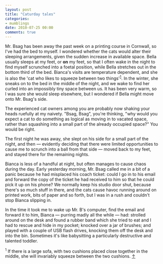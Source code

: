 ```yaml
---
layout: post
title: "Caturday tales"
categories:
- mumblings
date: 2010-07-25 00:00
comments: true
---
```


<p>Mr. Bsag has been away the past week on a printing course in Cornwall, so I've had the bed to myself. I wondered whether the cats would alter their sleeping arrangements, given the sudden increase in available space. Bella usually sleeps at my feet, or <strong>on</strong> my feet, so that I often wake in the night to find myself scrunched into a foetal position, while Bella stretches out in the bottom third of the bed. Bianca's visits are temperature dependent, and she is also the 'cat who likes to squeeze between two things'<sup id="r1-250710"><a href="#f1-250710">1</a></sup>. In the winter, she sneaks on to the bed in the middle of the night, and we wake to find her curled into an impossibly tiny space between us. It has been very warm, so I was sure she would sleep elsewhere, but I wondered if Bella might move onto Mr. Bsag's side.</p>

<p>The experienced cat owners among you are probably now shaking your heads ruefully at my naivety. "Bsag, Bsag", you're thinking, "why would you expect a cat to do something as logical as moving in to vacated space, rather than squashing into a small part of the already occupied space?" You would be right.</p>

<p>The first night he was away, she slept on his side for a small part of the night, and then &mdash; evidently deciding that there were limited opportunities to cause me to scrunch into a ball from that side &mdash; moved back to my feet, and stayed there for the remaining nights.</p>

<p>Bianca is less of a handful at night, but often manages to cause chaos during the day. Early yesterday morning, Mr. Bsag called me in a bit of a panic because he had misplaced his coach ticket: could I go in to his email and forward the copy of the ticket he had received to him so that he could pick it up on his phone? We normally keep his studio door shut, because there's so much stuff in there, and the cats cause havoc running around on printed work, bits of paper and so forth, but I was in a rush and couldn't stop Bianca slipping in.</p>

<p>In the time it took me to wake up Mr. B's computer, find the email and forward it to him, Bianca &mdash; purring madly all the while &mdash; had: strolled around on the desk and found a rubber band which she tried to eat and I had to rescue and hide in my pocket; knocked over a jar of brushes; and played with a couple of USB flash drives, knocking them off the desk and into the bin. Sometimes it's like babysitting a particularly destructive and talented toddler.</p>

<p><sup id="f1-250710">1</sup> If there is a large sofa, with two cushions placed close together in the middle, she will invariably squeeze between the two cushions. <a href="#r1-250710">&uarr;</a></p>


